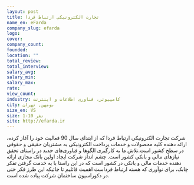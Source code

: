 ```yaml
---
layout: post
title: تجارت الکترونیکی ارتباط فردا
name_en: eFarda
company_slug: efarda
logo: 
cover: 
company_count:
founded:
location: ""
total_review: 
total_interview: 
salary_avg: 
salary_min: 
salary_max: 
rate: 
view_count: 
industry: کامپیوتر، فناوری اطلاعات و اینترنت
city: بومهن, تهران
size_en: VS
size: 1-10 نفر
site: http://efarda.ir
---
```


شرکت تجارت الکترونیکی ارتباط فردا که از ابتدای سال 90 فعالیت خود را آغاز کرده، ارائه دهنده کلیه محصولات و خدمات پرداخت الکترونیکی به مشتریان حقیقی و حقوقی در سطح کشور است.تلاش ما به کارگیری الگوها و فناوری‌های جدید در راستای تحقق نیازهای مالی و بانکی کشور است. چشم انداز شرکت ایجاد اولین بانک مجازی ارائه دهنده خدمات مالی و بانکی در کشور است که در این راستا با به خدمت گرفتن تفکر چابک، برای نوآوری که هسته ارتباط فرداست اهمیت قائلیم تا جائیکه این طرز فکر حتی در دکوراسیون ساختمان شرکت پیاده شده است.
